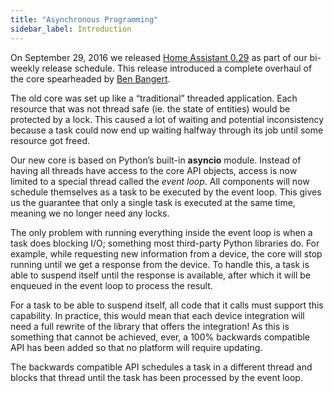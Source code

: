 ```yaml
---
title: "Asynchronous Programming"
sidebar_label: Introduction
---
```


On September 29, 2016 we released [Home Assistant 0.29][0.29] as part of our bi-weekly release schedule. This release introduced a complete overhaul of the core spearheaded by [Ben Bangert][ben].

The old core was set up like a “traditional” threaded application. Each resource that was not thread safe (ie. the state of entities) would be protected by a lock. This caused a lot of waiting and potential inconsistency because a task could now end up waiting halfway through its job until some resource got freed.

Our new core is based on Python’s built-in **asyncio** module. Instead of having all threads have access to the core API objects, access is now limited to a special thread called the *event loop*. All components will now schedule themselves as a task to be executed by the event loop. This gives us the guarantee that only a single task is executed at the same time, meaning we no longer need any locks.

The only problem with running everything inside the event loop is when a task does blocking I/O; something most third-party Python libraries do. For example, while requesting new information from a device, the core will stop running until we get a response from the device. To handle this, a task is able to suspend itself until the response is available, after which it will be enqueued in the event loop to process the result.

For a task to be able to suspend itself, all code that it calls must support this capability. In practice, this would mean that each device integration will need a full rewrite of the library that offers the integration! As this is something that cannot be achieved, ever, a 100% backwards compatible API has been added so that no platform will require updating.

The backwards compatible API schedules a task in a different thread and blocks that thread until the task has been processed by the event loop.

[0.29]: https://www.home-assistant.io/blog/2016/09/29/async-sleepiq-emoncms-stocks/
[ben]: https://github.com/bbangert/
